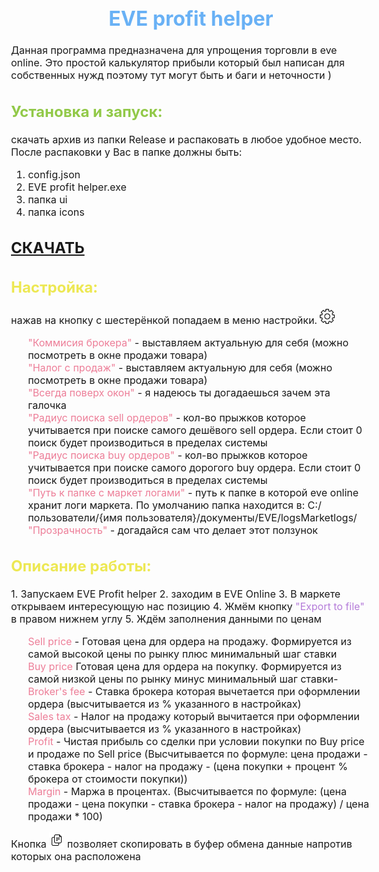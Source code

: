 
<body style="font-size: 16px">
<h1 align="center" style="color: #69b1f5">EVE profit helper</h1>

<p>Данная программа предназначена для упрощения торговли в eve online. Это простой калькулятор прибыли который был написан для собственных нужд поэтому тут могут быть и баги и неточности )</p>

<h2 style="color: #92c949">Установка и запуск:</h2>
скачать архив из папки Release и распаковать в любое удобное место.
После распаковки у Вас в папке должны быть:

1. config.json
2. EVE profit helper.exe
3. папка ui
4. папка icons

<a href="https://github.com/Cornholius/eve_profit_helper/blob/master/release/EVE%20profit%20helper.zip"><h2>СКАЧАТЬ</h2></a>
<h2 style="color: #ede853">Настройка:</h2>
нажав на кнопку с шестерёнкой попадаем в меню настройки. <img style="background-color: rgb(177, 218, 63)" src="\icons\settings.svg" height="24"/>
<ul style="list-style-type: none">
<li><span style="color: #ed7e98">"Коммисия брокера"</span> - выставляем актуальную для себя (можно посмотреть в окне продажи товара)</li>
<li><span style="color: #ed7e98">"Налог с продаж"</span> - выставляем актуальную для себя (можно посмотреть в окне продажи товара)</li>
<li><span style="color: #ed7e98">"Всегда поверх окон"</span> - я надеюсь ты догадаешься зачем эта галочка</li>
<li><span style="color: #ed7e98">"Радиус поиска sell ордеров"</span> - кол-во прыжков которое учитывается при поиске самого дешёвого sell ордера. Если стоит 0 поиск будет производиться в пределах системы</li>
<li><span style="color: #ed7e98">"Радиус поиска buy ордеров"</span> - кол-во прыжков которое учитывается при поиске самого дорогого buy ордера. Если стоит 0 поиск будет производиться в пределах системы</li>
<li><span style="color: #ed7e98">"Путь к папке с маркет логами"</span> - путь к папке в которой eve online хранит логи маркета. По умолчанию папка находится в: C:/пользователи/{имя пользователя}/документы/EVE/logsMarketlogs/</li>
<li><span style="color: #ed7e98">"Прозрачность"</span> - догадайся сам что делает этот ползунок</li>
</ul>

<h2 style="color: #ede853">Описание работы:</h2>
1. Запускаем EVE Profit helper
2. заходим в EVE Online
3. В маркете открываем интересующую нас позицию
4. Жмём кнопку <span style="color: #b57cd9">"Export to file"</span> в правом нижнем углу
5. Ждём заполнения данными по ценам

<ul style="list-style-type: none">
<li><span style="color: #ed7e98">Sell price</span> - Готовая цена для ордера на продажу. Формируется из самой высокой цены по рынку плюс минимальный шаг ставки</li>
<li><span style="color: #ed7e98">Buy price</span> Готовая цена для ордера на покупку. Формируется из самой низкой цены по рынку минус минимальный шаг ставки- </li>
<li><span style="color: #ed7e98">Broker's fee</span> - Ставка брокера которая вычетается при оформлении ордера (высчитывается из % указанного в настройках)</li>
<li><span style="color: #ed7e98">Sales tax</span> - Налог на продажу который вычитается при оформлении ордера (высчитывается из % указанного в настройках)</li>
<li><span style="color: #ed7e98">Profit</span> - Чистая прибыль со сделки при условии покупки по Buy price и продаже по Sell price (Высчитывается по формуле: цена продажи - ставка брокера - налог на продажу - (цена покупки + процент % брокера от стоимости покупки))</li>
<li><span style="color: #ed7e98">Margin</span> - Маржа в процентах. (Высчитывается по формуле: (цена продажи - цена покупки - ставка брокера - налог на продажу) / цена продажи * 100)</li>
</ul>

Кнопка <img style="background-color: rgb(177, 218, 63)" src="\icons\copy.svg" height="24"/> позволяет скопировать в буфер обмена данные напротив которых она расположена

</body>